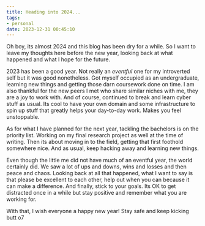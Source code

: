 ```yaml
---
title: Heading into 2024...
tags:
- personal
date: 2023-12-31 00:45:10
---
```

Oh boy, its almost 2024 and this blog has been dry for a while. So I want to leave my thoughts here before the new year, looking back at what happened and what I hope for the future.

<!--more-->

2023 has been a good year. Not really an *eventful* one for my introverted self but it was good nonetheless. Got myself occupied as an undergraduate, learning new things and getting those darn coursework done on time. I am also thankful for the new peers I met who share similar niches with me, they are a joy to work with. And of course, continued to break and learn cyber stuff as usual. Its cool to have your own domain and some infrastructure to spin up stuff that greatly helps your day-to-day work. Makes you feel unstoppable.

As for what I have planned for the next year, tackling the bachelors is on the priority list. Working on my final research project as well at the time of writing. Then its about moving in to the field, getting that first foothold somewhere nice. And as usual, keep hacking away and learning new things.

Even though the little me did not have much of an eventful year, the world certainly did. We saw a lot of ups and downs, wins and losses and then peace and chaos. Looking back at all that happened, what I want to say is that please be excellent to each other, help out when you can because it can make a difference. And finally, stick to your goals. Its OK to get distracted once in a while but stay positive and remember what you are working for.

With that, I wish everyone a happy new year! Stay safe and keep kicking butt o7
